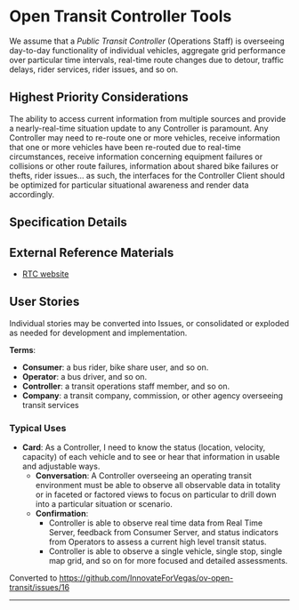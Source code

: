 <!--
 Copyright (C) 2022 Innovate for Vegas Foundation
 
 This file is part of ov-open-transit.
 
 ov-open-transit is free software: you can redistribute it and/or modify
 it under the terms of the GNU General Public License as published by
 the Free Software Foundation, either version 3 of the License, or
 (at your option) any later version.
 
 ov-open-transit is distributed in the hope that it will be useful,
 but WITHOUT ANY WARRANTY; without even the implied warranty of
 MERCHANTABILITY or FITNESS FOR A PARTICULAR PURPOSE.  See the
 GNU General Public License for more details.
 
 You should have received a copy of the GNU General Public License
 along with ov-open-transit.  If not, see <http://www.gnu.org/licenses/>.
-->

# Open Transit Controller Tools

We assume that a *Public Transit Controller* (Operations Staff) is overseeing day-to-day functionality of individual vehicles, aggregate grid performance over particular time intervals, real-time route changes due to detour, traffic delays, rider services, rider issues, and so on.

## Highest Priority Considerations

The ability to access current information from multiple sources and provide a nearly-real-time situation update to any Controller is paramount. Any Controller may need to re-route one or more vehicles, receive information that one or more vehicles have been re-routed due to real-time circumstances, receive information concerning equipment failures or collisions or other route failures, information about shared bike failures or thefts, rider issues… as such, the interfaces for the Controller Client should be optimized for particular situational awareness and render data accordingly.

## Specification Details

## External Reference Materials

- [RTC website](https://www.rtcsnv.com/ways-to-travel/transit-services/for-developers/)

## User Stories

Individual stories may be converted into Issues, or consolidated or exploded as needed for development and implementation.

**Terms**:

- **Consumer**: a bus rider, bike share user, and so on.
- **Operator**: a bus driver, and so on.
- **Controller**: a transit operations staff member, and so on.
- **Company**: a transit company, commission, or other agency overseeing transit services

### Typical Uses

- **Card**: As a Controller, I need to know the status (location, velocity, capacity) of each vehicle and to see or hear that information in usable and adjustable ways.
  - **Conversation**: A Controller overseeing an operating transit environment must be able to observe all observable data in totality or in faceted or factored views to focus on particular to drill down into a particular situation or scenario.
  - **Confirmation**:
    - Controller is able to observe real time data from Real Time Server, feedback from Consumer Server, and status indicators from Operators to assess a current high level transit status.
    - Controller is able to observe a single vehicle, single stop, single map grid, and so on for more focused and detailed assessments.

Converted to https://github.com/InnovateForVegas/ov-open-transit/issues/16

---
